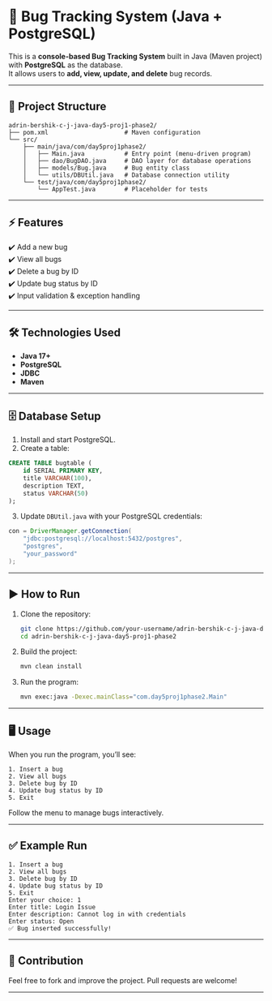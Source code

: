 # 🐞 Bug Tracking System (Java + PostgreSQL)

This is a **console-based Bug Tracking System** built in Java (Maven project) with **PostgreSQL** as the database.  
It allows users to **add, view, update, and delete** bug records.

---

## 📂 Project Structure
```
adrin-bershik-c-j-java-day5-proj1-phase2/
├── pom.xml                     # Maven configuration
└── src/
    ├── main/java/com/day5proj1phase2/
    │   ├── Main.java           # Entry point (menu-driven program)
    │   ├── dao/BugDAO.java     # DAO layer for database operations
    │   ├── models/Bug.java     # Bug entity class
    │   └── utils/DBUtil.java   # Database connection utility
    └── test/java/com/day5proj1phase2/
        └── AppTest.java        # Placeholder for tests
```

---

## ⚡ Features
✔️ Add a new bug  
✔️ View all bugs  
✔️ Delete a bug by ID  
✔️ Update bug status by ID  
✔️ Input validation & exception handling  

---

## 🛠️ Technologies Used
- **Java 17+**
- **PostgreSQL**
- **JDBC**
- **Maven**

---

## 🗄️ Database Setup
1. Install and start PostgreSQL.  
2. Create a table:
```sql
CREATE TABLE bugtable (
    id SERIAL PRIMARY KEY,
    title VARCHAR(100),
    description TEXT,
    status VARCHAR(50)
);
```
3. Update `DBUtil.java` with your PostgreSQL credentials:
```java
con = DriverManager.getConnection(
    "jdbc:postgresql://localhost:5432/postgres", 
    "postgres", 
    "your_password"
);
```

---

## ▶️ How to Run
1. Clone the repository:
   ```bash
   git clone https://github.com/your-username/adrin-bershik-c-j-java-day5-proj1-phase2.git
   cd adrin-bershik-c-j-java-day5-proj1-phase2
   ```
2. Build the project:
   ```bash
   mvn clean install
   ```
3. Run the program:
   ```bash
   mvn exec:java -Dexec.mainClass="com.day5proj1phase2.Main"
   ```

---

## 🖥️ Usage
When you run the program, you’ll see:
```
1. Insert a bug
2. View all bugs
3. Delete bug by ID
4. Update bug status by ID
5. Exit
```
Follow the menu to manage bugs interactively.

---

## ✅ Example Run
```
1. Insert a bug
2. View all bugs
3. Delete bug by ID
4. Update bug status by ID
5. Exit
Enter your choice: 1
Enter title: Login Issue
Enter description: Cannot log in with credentials
Enter status: Open
✅ Bug inserted successfully!
```

---

## 🤝 Contribution
Feel free to fork and improve the project. Pull requests are welcome!

---

